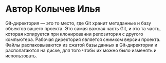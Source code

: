 # Автор Колычев Илья
Git-директория — это то место, где Git хранит метаданные и базу объектов вашего проекта. Это самая важная часть Git, и это та часть, которая копируется при клонировании репозитория с другого компьютера. Рабочая директория является снимком версии проекта. Файлы распаковываются из сжатой базы данных в Git-директории и располагаются на диске, для того чтобы их можно было изменять и использовать.
